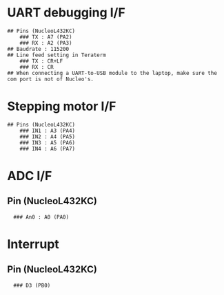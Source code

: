 # UART debugging I/F
	## Pins (NucleoL432KC)
		### TX : A7 (PA2)
		### RX : A2 (PA3)
	## Baudrate : 115200
	## Line feed setting in Teraterm
		### TX : CR+LF
		### RX : CR
	## When connecting a UART-to-USB module to the laptop, make sure the com port is not of Nucleo's.

# Stepping motor I/F
	## Pins (NucleoL432KC)
		### IN1 : A3 (PA4)
		### IN2 : A4 (PA5)
		### IN3 : A5 (PA6)
		### IN4 : A6 (PA7)
      
# ADC I/F
   ## Pin (NucleoL432KC)
      ### An0 : A0 (PA0)
      
# Interrupt
   ## Pin (NucleoL432KC)
      ### D3 (PB0)



